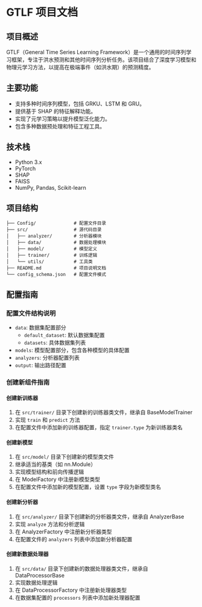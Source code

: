 # GTLF 项目文档

## 项目概述
GTLF（General Time Series Learning Framework）是一个通用的时间序列学习框架，专注于洪水预测和其他时间序列分析任务。该项目结合了深度学习模型和物理元学习方法，以提高在极端事件（如洪水期）的预测精度。

## 主要功能
- 支持多种时间序列模型，包括 GRKU、LSTM 和 GRU。
- 提供基于 SHAP 的特征解释功能。
- 实现了元学习策略以提升模型泛化能力。
- 包含多种数据预处理和特征工程工具。

## 技术栈
- Python 3.x
- PyTorch
- SHAP
- FAISS
- NumPy, Pandas, Scikit-learn

## 项目结构
```
├── Config/              # 配置文件目录
├── src/                 # 源代码目录
│   ├── analyzer/        # 分析器模块
│   ├── data/            # 数据处理模块
│   ├── model/           # 模型定义
│   ├── trainer/         # 训练逻辑
│   └── utils/           # 工具类
├── README.md            # 项目说明文档
└── config_schema.json   # 配置文件模式
```

## 配置指南

### 配置文件结构说明
- `data`: 数据集配置部分
  - `default_dataset`: 默认数据集配置
  - `datasets`: 具体数据集列表
- `models`: 模型配置部分，包含各种模型的具体配置
- `analyzers`: 分析器配置列表
- `output`: 输出路径配置

### 创建新组件指南

#### 创建新训练器
1. 在 `src/trainer/` 目录下创建新的训练器类文件，继承自 BaseModelTrainer
2. 实现 `train` 和 `predict` 方法
3. 在配置文件中添加新的训练器配置，指定 `trainer.type` 为新训练器类名

#### 创建新模型
1. 在 `src/model/` 目录下创建新的模型类文件
2. 继承适当的基类（如 nn.Module）
3. 实现模型结构和前向传播逻辑
4. 在 ModelFactory 中注册新模型类型
5. 在配置文件中添加新的模型配置，设置 `type` 字段为新模型类名

#### 创建新分析器
1. 在 `src/analyzer/` 目录下创建新的分析器类文件，继承自 AnalyzerBase
2. 实现 `analyze` 方法和分析逻辑
3. 在 AnalyzerFactory 中注册新分析器类型
4. 在配置文件的 `analyzers` 列表中添加新分析器配置

#### 创建新数据处理器
1. 在 `src/data/` 目录下创建新的数据处理器类文件，继承自 DataProcessorBase
2. 实现数据处理逻辑
3. 在 DataProcessorFactory 中注册新处理器类型
4. 在数据集配置的 `processors` 列表中添加新处理器配置